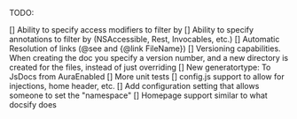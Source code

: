TODO:

[] Ability to specify access modifiers to filter by
[] Ability to specify annotations to filter by (NSAccessible, Rest, Invocables, etc.)
[] Automatic Resolution of links (@see and {@link FileName})
[] Versioning capabilities. When creating the doc you specify a version number, and a new directory is created for the
files, instead of just overriding
[] New generatortype: To JsDocs from AuraEnabled
[] More unit tests
[] config.js support to allow for injections, home header, etc.
[] Add configuration setting that allows someone to set the "namespace"
[] Homepage support similar to what docsify does
